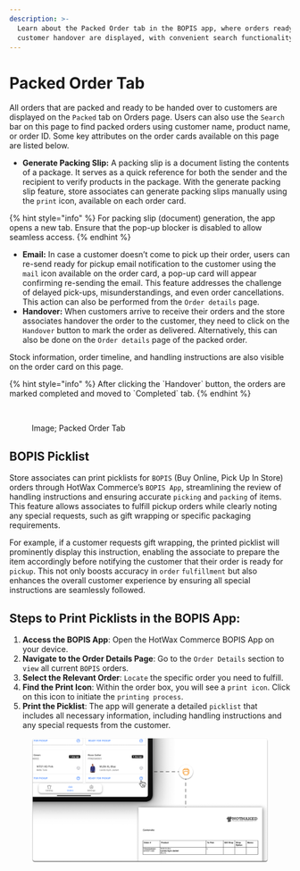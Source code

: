 ```yaml
---
description: >-
  Learn about the Packed Order tab in the BOPIS app, where orders ready for
  customer handover are displayed, with convenient search functionality.
---
```


# Packed Order Tab

All orders that are packed and ready to be handed over to customers are displayed on the `Packed` tab on Orders page. Users can also use the `Search` bar on this page to find packed orders using customer name, product name, or order ID. Some key attributes on the order cards available on this page are listed below.

* **Generate Packing Slip:** A packing slip is a document listing the contents of a package. It serves as a quick reference for both the sender and the recipient to verify products in the package. With the generate packing slip feature, store associates can generate packing slips manually using the `print` icon, available on each order card.

{% hint style="info" %}
For packing slip (document) generation, the app opens a new tab. Ensure that the pop-up blocker is disabled to allow seamless access.
{% endhint %}

* **Email:** In case a customer doesn’t come to pick up their order, users can re-send ready for pickup email notification to the customer using the `mail` icon available on the order card, a pop-up card will appear confirming re-sending the email. This feature addresses the challenge of delayed pick-ups, misunderstandings, and even order cancellations. This action can also be performed from the `Order details` page.
* **Handover:** When customers arrive to receive their orders and the store associates handover the order to the customer, they need to click on the `Handover` button to mark the order as delivered. Alternatively, this can also be done on the `Order details` page of the packed order.

Stock information, order timeline, and handling instructions are also visible on the order card on this page.

{% hint style="info" %}
After clicking the \`Handover\` button, the orders are marked completed and moved to \`Completed\` tab.
{% endhint %}

<figure><img src="../.gitbook/assets/Screenshot 2024-01-01 at 11.54.09 PM.png" alt=""><figcaption><p>Image; Packed Order Tab</p></figcaption></figure>

## BOPIS Picklist

Store associates can print picklists for `BOPIS` (Buy Online, Pick Up In Store) orders through HotWax Commerce’s `BOPIS App`, streamlining the review of handling instructions and ensuring accurate `picking` and `packing` of items. This feature allows associates to fulfill pickup orders while clearly noting any special requests, such as gift wrapping or specific packaging requirements.

For example, if a customer requests gift wrapping, the printed picklist will prominently display this instruction, enabling the associate to prepare the item accordingly before notifying the customer that their order is ready for `pickup`. This not only boosts accuracy in `order` `fulfillment` but also enhances the overall customer experience by ensuring all special instructions are seamlessly followed.

## Steps to Print Picklists in the BOPIS App:

1. **Access the BOPIS App**: Open the HotWax Commerce BOPIS App on your device.
2. **Navigate to the Order Details Page**: Go to the `Order Details` section to `view` all current `BOPIS` orders.
3. **Select the Relevant Order**: `Locate` the specific order you need to fulfill.
4. **Find the Print Icon**: Within the order box, you will see a `print icon`. Click on this icon to initiate the `printing process`.
5. **Print the Picklist**: The app will generate a detailed `picklist` that includes all necessary information, including handling instructions and any special requests from the customer.



<figure><img src="../.gitbook/assets/BOPIS - View Picklist for BOPIS Orders.png" alt=""><figcaption></figcaption></figure>
